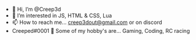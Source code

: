 - 👋 Hi, I’m @Creep3d
- 👀 I’m interested in JS, HTML & CSS, Lua 
- 📫 How to reach me... creep3dout@gmail.com or on discord 
- Creeped#0001 🔭 Some of my hobby's are... Gaming, Coding, RC racing 
